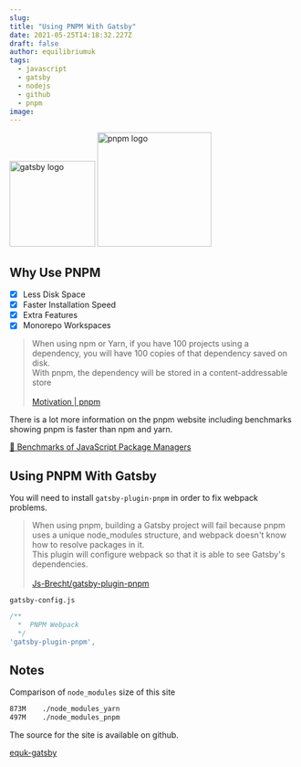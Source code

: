 ```yaml
---
slug:
title: "Using PNPM With Gatsby"
date: 2021-05-25T14:18:32.227Z
draft: false
author: equilibriumuk
tags:
  - javascript
  - gatsby
  - nodejs
  - github
  - pnpm
image:
---
```


<p class="text-center"><img src="/media/logos/gatsby.svg" alt="gatsby logo" width="150px" class="inline"> <img src="/media/logos/pnpm.svg" alt="pnpm logo" width="200px" class="inline"></p>

## Why Use PNPM

- [x] Less Disk Space
- [x] Faster Installation Speed
- [x] Extra Features
- [x] Monorepo Workspaces

<blockquote>When using npm or Yarn, if you have 100 projects using a dependency, you will have 100 copies of that dependency saved on disk.<br />
With pnpm, the dependency will be stored in a content-addressable store<br /><br />
<i class="fa fa-link"></i>  <a href="https://pnpm.io/motivation/" target="_blank" rel="noopener noreferrer">Motivation | pnpm</a></blockquote>

There is a lot more information on the pnpm website including benchmarks showing pnpm is faster than npm and yarn.

<a href="https://pnpm.io/benchmarks/" target="_blank" rel="noopener noreferrer">📝 Benchmarks of JavaScript Package Managers</a>

## Using PNPM With Gatsby

You will need to install `gatsby-plugin-pnpm` in order to fix webpack problems.

<blockquote>When using pnpm, building a Gatsby project will fail because pnpm uses a unique node_modules structure, and webpack doesn't know how to resolve packages in it.<br />
This plugin will configure webpack so that it is able to see Gatsby's dependencies.<br /><br />
<i class="fa fa-link"></i>  <a href="https://pnpm.io/benchmarks/" target="_blank" rel="noopener noreferrer">Js-Brecht/gatsby-plugin-pnpm</a></blockquote>

`gatsby-config.js`

```js
/**
  *  PNPM Webpack
  */
'gatsby-plugin-pnpm',
```

## Notes

Comparison of `node_modules` size of this site

```sh
873M	./node_modules_yarn
497M	./node_modules_pnpm
```

The source for the site is available on github.

<a class="github" href="https://github.com/equk/equk-gatsby" aria-label="View on GitHub" target="_blank" rel="noopener noreferrer"><i class="fa fa-github"></i> equk-gatsby</a>
